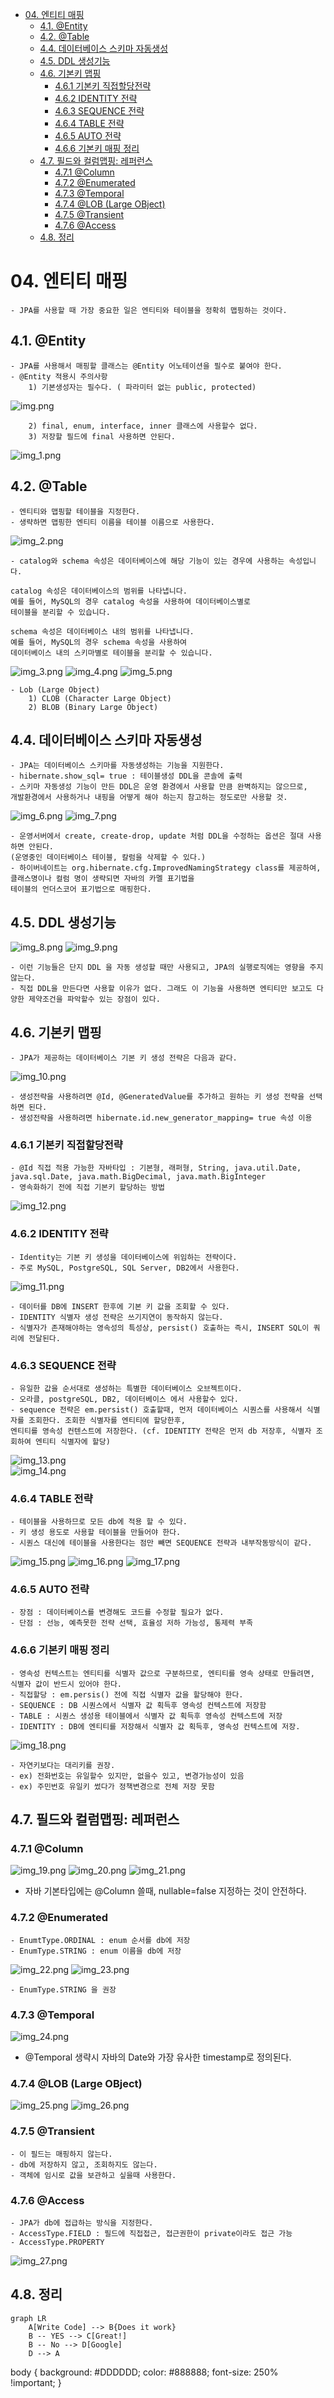 <!-- TOC -->

* [04. 엔티티 매핑](#04-엔티티-매핑)
    * [4.1. @Entity](#41-entity)
    * [4.2. @Table](#42-table)
    * [4.4. 데이터베이스 스키마 자동생성](#44-데이터베이스-스키마-자동생성)
    * [4.5. DDL 생성기능](#45-ddl-생성기능)
    * [4.6. 기본키 맵핑](#46-기본키-맵핑)
        * [4.6.1 기본키 직접할당전략](#461-기본키-직접할당전략)
        * [4.6.2 IDENTITY 전략](#462-identity-전략)
        * [4.6.3 SEQUENCE 전략](#463-sequence-전략)
        * [4.6.4 TABLE 전략](#464-table-전략)
        * [4.6.5 AUTO 전략](#465-auto-전략)
        * [4.6.6 기본키 매핑 정리](#466-기본키-매핑-정리)
    * [4.7. 필드와 컬럼맵핑: 레퍼런스](#47-필드와-컬럼맵핑-레퍼런스)
        * [4.7.1 @Column](#471-column)
        * [4.7.2 @Enumerated](#472-enumerated)
        * [4.7.3 @Temporal](#473-temporal)
        * [4.7.4 @LOB (Large OBject)](#474-lob-large-object)
        * [4.7.5 @Transient](#475-transient)
        * [4.7.6 @Access](#476-access)
    * [4.8. 정리](#48-정리)

<!-- TOC -->

# 04. 엔티티 매핑

    - JPA를 사용할 때 가장 중요한 일은 엔티티와 테이블을 정확히 맵핑하는 것이다.

## 4.1. @Entity

    - JPA를 사용해서 매핑할 클래스는 @Entity 어노테이션을 필수로 붙여야 한다.
    - @Entity 적용시 주의사항
        1) 기본생성자는 필수다. ( 파라미터 없는 public, protected)

![img.png](img.png)

        2) final, enum, interface, inner 클래스에 사용할수 없다.
        3) 저장할 필드에 final 사용하면 안된다.

![img_1.png](img_1.png)

## 4.2. @Table

    - 엔티티와 맵핑할 테이블을 지정한다.
    - 생략하면 맵핑한 엔티티 이름을 테이블 이름으로 사용한다.

![img_2.png](img_2.png)

    - catalog와 schema 속성은 데이터베이스에 해당 기능이 있는 경우에 사용하는 속성입니다.

    catalog 속성은 데이터베이스의 범위를 나타냅니다. 
    예를 들어, MySQL의 경우 catalog 속성을 사용하여 데이터베이스별로 
    테이블을 분리할 수 있습니다.

    schema 속성은 데이터베이스 내의 범위를 나타냅니다. 
    예를 들어, MySQL의 경우 schema 속성을 사용하여 
    데이터베이스 내의 스키마별로 테이블을 분리할 수 있습니다.

![img_3.png](img_3.png)
![img_4.png](img_4.png)
![img_5.png](img_5.png)

    - Lob (Large Object)
        1) CLOB (Character Large Object)
        2) BLOB (Binary Large Object)

## 4.4. 데이터베이스 스키마 자동생성

    - JPA는 데이터베이스 스키마를 자동생성하는 기능을 지원한다.
    - hibernate.show_sql= true : 테이블생성 DDL을 콘솔에 출력
    - 스키마 자동생성 기능이 만든 DDL은 운영 환경에서 사용할 만큼 완벽하지는 않으므로,
    개발환경에서 사용하거나 내핑을 어떻게 해야 하는지 참고하는 정도로만 사용할 것.

![img_6.png](img_6.png)
![img_7.png](img_7.png)

    - 운영서버에서 create, create-drop, update 처럼 DDL을 수정하는 옵션은 절대 사용하면 안된다.
    (운영중인 데이터베이스 테이블, 칼럼을 삭제할 수 있다.)
    - 하이버네이트는 org.hibernate.cfg.ImprovedNamingStrategy class를 제공하여, 클래스명이나 컬럼 명이 생략되면 자바의 카멜 표기법을
    테이블의 언더스코어 표기법으로 매핑한다.

## 4.5. DDL 생성기능

![img_8.png](img_8.png)
![img_9.png](img_9.png)

    - 이런 기능들은 단지 DDL 을 자동 생성할 때만 사용되고, JPA의 실행로직에는 영향을 주지 않는다.
    - 직접 DDL을 만든다면 사용할 이유가 없다. 그래도 이 기능을 사용하면 엔티티만 보고도 다양한 제약조건을 파악할수 있는 장점이 있다.

## 4.6. 기본키 맵핑

    - JPA가 제공하는 데이터베이스 기본 키 생성 전략은 다음과 같다.

![img_10.png](img_10.png)

    - 생성전략을 사용하려면 @Id, @GeneratedValue를 추가하고 원하는 키 생성 전략을 선택하면 된다.
    - 생성전략을 사용하려면 hibernate.id.new_generator_mapping= true 속성 이용

### 4.6.1 기본키 직접할당전략

    - @Id 직접 적용 가능한 자바타입 : 기본형, 래퍼형, String, java.util.Date, java.sql.Date, java.math.BigDecimal, java.math.BigInteger
    - 영속화하기 전에 직접 기본키 할당하는 방법

![img_12.png](img_12.png)

### 4.6.2 IDENTITY 전략

    - Identity는 기본 키 생성을 데이터베이스에 위임하는 전략이다.
    - 주로 MySQL, PostgreSQL, SQL Server, DB2에서 사용한다.

![img_11.png](img_11.png)

    - 데이터를 DB에 INSERT 한후에 기본 키 값을 조회할 수 있다.
    - IDENTITY 식별자 생성 전략은 쓰기지연이 동작하지 않는다.
    - 식별자가 존재해야하는 영속성의 특성상, persist() 호출하는 즉시, INSERT SQL이 쿼리에 전달된다.

### 4.6.3 SEQUENCE 전략

    - 유일한 값을 순서대로 생성하는 특별한 데이터베이스 오브젝트이다.
    - 오라클, postgreSQL, DB2, 데이터베이스 에서 사용할수 있다.
    - sequence 전략은 em.persist() 호출할때, 먼저 데이터베이스 시퀀스를 사용해서 식별자를 조회한다. 조회한 식별자를 엔티티에 할당한후,
    엔티티를 영속성 컨텐스트에 저장한다. (cf. IDENTITY 전략은 먼저 db 저장후, 식별자 조회하여 엔티티 식별자에 할당)

![img_13.png](img_13.png)    
![img_14.png](img_14.png)

### 4.6.4 TABLE 전략

    - 테이블을 사용하므로 모든 db에 적용 할 수 있다.
    - 키 생성 용도로 사용할 테이블을 만들어야 한다.
    - 시퀀스 대신에 테이블을 사용한다는 점만 빼면 SEQUENCE 전략과 내부작동방식이 같다.

![img_15.png](img_15.png)
![img_16.png](img_16.png)
![img_17.png](img_17.png)

### 4.6.5 AUTO 전략

    - 장점 : 데이터베이스를 변경해도 코드를 수정할 필요가 없다.
    - 단점 : 선능, 예측못한 전략 선택, 효율성 저하 가능성, 통제력 부족

### 4.6.6 기본키 매핑 정리

    - 영속성 컨텍스트는 엔티티를 식별자 값으로 구분하므로, 엔티티를 영속 상태로 만들려면, 식별자 값이 반드시 있어야 한다.
    - 직접할당 : em.persis() 전에 직접 식별자 값을 할당해야 한다.
    - SEQUENCE : DB 시퀀스에서 식별자 값 획득후 영속성 컨텍스트에 저장함
    - TABLE : 시퀀스 생성용 테이블에서 식별자 값 획득후 영속성 컨텍스트에 저장
    - IDENTITY : DB에 엔티티를 저장해서 식별자 값 획득후, 영속성 컨텍스트에 저장.

![img_18.png](img_18.png)

    - 자연키보다는 대리키를 권장.
    - ex) 전화번호는 유일할수 있지만, 없을수 있고, 변경가능성이 있음
    - ex) 주민번호 유일키 썼다가 정책변경으로 전체 저장 못함

## 4.7. 필드와 컬럼맵핑: 레퍼런스

### 4.7.1 @Column

![img_19.png](img_19.png)
![img_20.png](img_20.png)
![img_21.png](img_21.png)
- 자바 기본타입에는 @Column 쓸때, nullable=false 지정하는 것이 안전하다.

### 4.7.2 @Enumerated

    - EnumtType.ORDINAL : enum 순서를 db에 저장
    - EnumType.STRING : enum 이름을 db에 저장

![img_22.png](img_22.png)
![img_23.png](img_23.png)

    - EnumType.STRING 을 권장

### 4.7.3 @Temporal

![img_24.png](img_24.png)
- @Temporal 생략시 자바의 Date와 가장 유사한 timestamp로 정의된다.

### 4.7.4 @LOB (Large OBject)

![img_25.png](img_25.png)
![img_26.png](img_26.png)

### 4.7.5 @Transient

    - 이 필드는 매핑하지 않는다. 
    - db에 저장하지 않고, 조회하지도 않는다.
    - 객체에 임시로 값을 보관하고 싶을때 사용한다.

### 4.7.6 @Access

    - JPA가 db에 접급하는 방식을 지정한다.
    - AccessType.FIELD : 필드에 직접접근, 접근권한이 private이라도 접근 가능
    - AccessType.PROPERTY

![img_27.png](img_27.png)

## 4.8. 정리

```mermaid
graph LR
    A[Write Code] --> B{Does it work}
    B -- YES --> C[Great!]
    B -- No --> D[Google]
    D --> A

```

body {
background: #DDDDDD;
color: #888888;
font-size: 250% !important;
}

